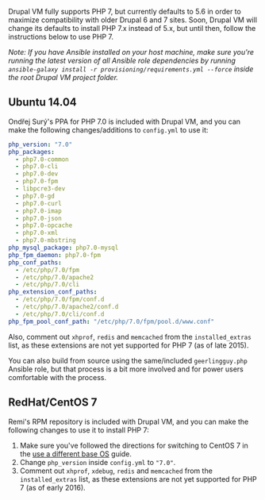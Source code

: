 Drupal VM fully supports PHP 7, but currently defaults to 5.6 in order to maximize compatibility with older Drupal 6 and 7 sites. Soon, Drupal VM will change its defaults to install PHP 7.x instead of 5.x, but until then, follow the instructions below to use PHP 7.

_Note: If you have Ansible installed on your host machine, make sure you're running the latest version of all Ansible role dependencies by running `ansible-galaxy install -r provisioning/requirements.yml --force` inside the root Drupal VM project folder._

## Ubuntu 14.04

Ondřej Surý's PPA for PHP 7.0 is included with Drupal VM, and you can make the following changes/additions to `config.yml` to use it:

```yaml
php_version: "7.0"
php_packages:
  - php7.0-common
  - php7.0-cli
  - php7.0-dev
  - php7.0-fpm
  - libpcre3-dev
  - php7.0-gd
  - php7.0-curl
  - php7.0-imap
  - php7.0-json
  - php7.0-opcache
  - php7.0-xml
  - php7.0-mbstring
php_mysql_package: php7.0-mysql
php_fpm_daemon: php7.0-fpm
php_conf_paths:
  - /etc/php/7.0/fpm
  - /etc/php/7.0/apache2
  - /etc/php/7.0/cli
php_extension_conf_paths:
  - /etc/php/7.0/fpm/conf.d
  - /etc/php/7.0/apache2/conf.d
  - /etc/php/7.0/cli/conf.d
php_fpm_pool_conf_path: "/etc/php/7.0/fpm/pool.d/www.conf"
```

Also, comment out `xhprof`, `redis` and `memcached` from the `installed_extras` list, as these extensions are not yet supported for PHP 7 (as of late 2015).

You can also build from source using the same/included `geerlingguy.php` Ansible role, but that process is a bit more involved and for power users comfortable with the process.

## RedHat/CentOS 7

Remi's RPM repository is included with Drupal VM, and you can make the following changes to use it to install PHP 7:

  1. Make sure you've followed the directions for switching to CentOS 7 in the [use a different base OS](base-os.md) guide.
  2. Change `php_version` inside `config.yml` to `"7.0"`.
  3. Comment out `xhprof`, `xdebug`, `redis` and `memcached` from the `installed_extras` list, as these extensions are not yet supported for PHP 7 (as of early 2016).
